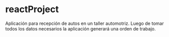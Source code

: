 # reactProject
Aplicación para recepción de autos en un taller automotriz. Luego de tomar todos los datos necesarios la aplicación generará una orden de trabajo.
